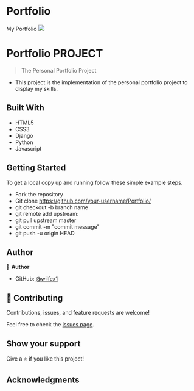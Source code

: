 # Portfolio
My Portfolio
![](https://img.shields.io/badge/Microverse-blueviolet)

# Portfolio PROJECT

> The Personal Portfolio Project


<!-- Additional description about the project and its features. -->

- This project is the implementation of the personal portfolio project to display  my skills.

## Built With

- HTML5
- CSS3
- Django
- Python
- Javascript

<!-- ## Live Demo -->

## Getting Started

To get a local copy up and running follow these simple example steps.

- Fork the repository
- Git clone https://github.com/your-username/Portfolio/
- git checkout -b branch name
- git remote add upstream: 
- git pull upstream master
- git commit -m "commit message"
- git push -u origin HEAD

## Author

👤 **Author**

- GitHub: [@wilfex1](https://github.com/wilfex81)

## 🤝 Contributing

Contributions, issues, and feature requests are welcome!

Feel free to check the [issues page](issues/).

## Show your support

Give a ⭐️ if you like this project!

## Acknowledgments

<!-- - 
- Inspiration
- etc -->

<!-- ## 📝 License -->

<!-- This project is [MIT](lic.url) licensed. -->
